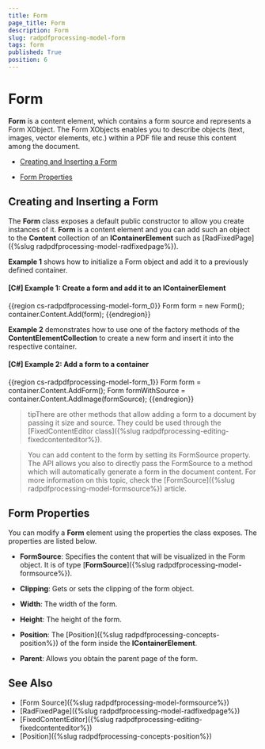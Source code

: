 ```yaml
---
title: Form
page_title: Form
description: Form
slug: radpdfprocessing-model-form
tags: form
published: True
position: 6
---
```


# Form



__Form__ is a content element, which contains a form source and represents a Form XObject. The Form XObjects enables you to describe objects (text, images, vector elements, etc.) within a PDF file and reuse this content among the document.
      

* [Creating and Inserting a Form](#creating-and-inserting-a-form)

* [Form Properties](#form-properties)

## Creating and Inserting a Form

The **Form** class exposes a default public constructor to allow you create instances of it. __Form__ is a content element and you can add such an object to the __Content__ collection of an __IContainerElement__ such as [RadFixedPage]({%slug radpdfprocessing-model-radfixedpage%}).
        

__Example 1__ shows how to initialize a Form object and add it to a previously defined container.
    

#### __[C#] Example 1: Create a form and add it to an IContainerElement__

{{region cs-radpdfprocessing-model-form_0}}
	Form form = new Form();
	container.Content.Add(form);
{{endregion}}


__Example 2__ demonstrates how to use one of the factory methods of the __ContentElementCollection__ to create a new form and insert it into the respective container.
        

#### __[C#] Example 2: Add a form to a container__

{{region cs-radpdfprocessing-model-form_1}}
	Form form = container.Content.AddForm();
	Form formWithSource = container.Content.AddImage(formSource);
{{endregion}}


>tipThere are other methods that allow adding a form to a document by passing it size and source. They could be used through the [FixedContentEditor class]({%slug radpdfprocessing-editing-fixedcontenteditor%}).
          
>You can add content to the form by setting its FormSource property. The API allows you also to directly pass the FormSource to a method which will automatically generate a form in the document content. For more information on this topic, check the [FormSource]({%slug radpdfprocessing-model-formsource%}) article.

 
## Form Properties

You can modify a __Form__ element using the properties the class exposes. The properties are listed below.
        

* __FormSource__: Specifies the content that will be visualized in the Form object. It is of type [**FormSource**]({%slug radpdfprocessing-model-formsource%}).

* __Clipping__: Gets or sets the clipping of the form object.

* __Width__: The width of the form.

* __Height__: The height of the form.

* __Position__: The [Position]({%slug radpdfprocessing-concepts-position%}) of the form inside the __IContainerElement__.

* __Parent__: Allows you obtain the parent page of the form.

## See Also

 * [Form Source]({%slug radpdfprocessing-model-formsource%})
 * [RadFixedPage]({%slug radpdfprocessing-model-radfixedpage%})
 * [FixedContentEditor]({%slug radpdfprocessing-editing-fixedcontenteditor%})
 * [Position]({%slug radpdfprocessing-concepts-position%})
